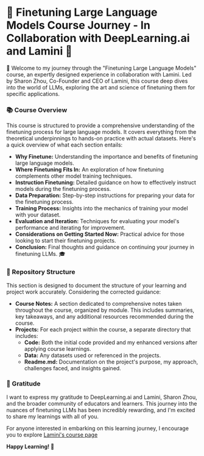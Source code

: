 # 🚀 Finetuning Large Language Models Course Journey - In Collaboration with DeepLearning.ai and Lamini 🚀

🌟 Welcome to my journey through the "Finetuning Large Language Models" course, an expertly designed experience in collaboration with Lamini. Led by Sharon Zhou, Co-Founder and CEO of Lamini, this course deep dives into the world of LLMs, exploring the art and science of finetuning them for specific applications.

### 📚 Course Overview
This course is structured to provide a comprehensive understanding of the finetuning process for large language models. It covers everything from the theoretical underpinnings to hands-on practice with actual datasets. Here's a quick overview of what each section entails:

- **Why Finetune:** Understanding the importance and benefits of finetuning large language models.
- **Where Finetuning Fits In:** An exploration of how finetuning complements other model training techniques.
- **Instruction Finetuning:** Detailed guidance on how to effectively instruct models during the finetuning process.
- **Data Preparation:** Step-by-step instructions for preparing your data for the finetuning process.
- **Training Process:** Insights into the mechanics of training your model with your dataset.
- **Evaluation and Iteration:** Techniques for evaluating your model's performance and iterating for improvement.
- **Considerations on Getting Started Now:** Practical advice for those looking to start their finetuning projects.
- **Conclusion:** Final thoughts and guidance on continuing your journey in finetuning LLMs. 🎓

### 📂 Repository Structure
This section is designed to document the structure of your learning and project work accurately. Considering the corrected guidance:

- **Course Notes:** A section dedicated to comprehensive notes taken throughout the course, organized by module. This includes summaries, key takeaways, and any additional resources recommended during the course.
- **Projects:** For each project within the course, a separate directory that includes:
  - **Code:** Both the initial code provided and my enhanced versions after applying course learnings.
  - **Data:** Any datasets used or referenced in the projects.
  - **Readme.md:** Documentation on the project's purpose, my approach, challenges faced, and insights gained.

### 🎉 Gratitude
I want to express my gratitude to DeepLearning.ai and Lamini, Sharon Zhou, and the broader community of educators and learners. This journey into the nuances of finetuning LLMs has been incredibly rewarding, and I'm excited to share my learnings with all of you.

For anyone interested in embarking on this learning journey, I encourage you to explore [Lamini's course page](https://www.deeplearning.ai/short-courses/finetuning-large-language-models/)


**Happy Learning! 🚀**
